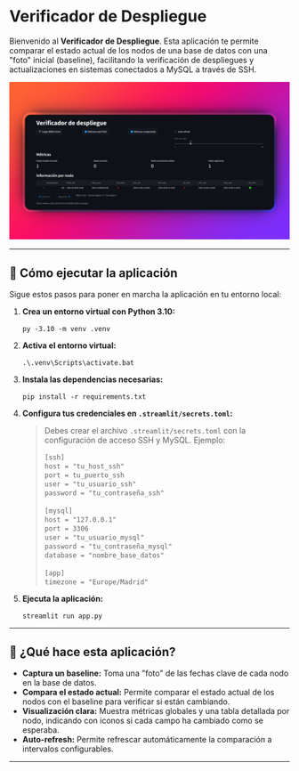 # Verificador de Despliegue

Bienvenido al **Verificador de Despliegue**. Esta aplicación te permite comparar el estado actual de los nodos de una base de datos con una "foto" inicial (baseline), facilitando la verificación de despliegues y actualizaciones en sistemas conectados a MySQL a través de SSH.

![Captura de pantalla](ejemplo.png)

---

## 🚀 Cómo ejecutar la aplicación

Sigue estos pasos para poner en marcha la aplicación en tu entorno local:

1. **Crea un entorno virtual con Python 3.10:**
   ```
   py -3.10 -m venv .venv
   ```

2. **Activa el entorno virtual:**
   ```
   .\.venv\Scripts\activate.bat
   ```

3. **Instala las dependencias necesarias:**
   ```
   pip install -r requirements.txt
   ```

4. **Configura tus credenciales en `.streamlit/secrets.toml`:**
   > Debes crear el archivo `.streamlit/secrets.toml` con la configuración de acceso SSH y MySQL. Ejemplo:
   > 
   > ```
   > [ssh]
   > host = "tu_host_ssh"
   > port = tu_puerto_ssh
   > user = "tu_usuario_ssh"
   > password = "tu_contraseña_ssh"
   > 
   > [mysql]
   > host = "127.0.0.1"
   > port = 3306
   > user = "tu_usuario_mysql"
   > password = "tu_contraseña_mysql"
   > database = "nombre_base_datos"
   >
   > [app]
   > timezone = "Europe/Madrid"
   > ```



1. **Ejecuta la aplicación:**
   ```
   streamlit run app.py
   ```

---

## 📝 ¿Qué hace esta aplicación?

- **Captura un baseline:** Toma una "foto" de las fechas clave de cada nodo en la base de datos.
- **Compara el estado actual:** Permite comparar el estado actual de los nodos con el baseline para verificar si están cambiando.
- **Visualización clara:** Muestra métricas globales y una tabla detallada por nodo, indicando con iconos si cada campo ha cambiado como se esperaba.
- **Auto-refresh:** Permite refrescar automáticamente la comparación a intervalos configurables.

---
